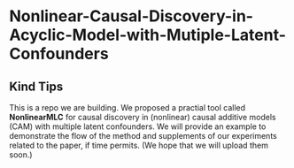 # Nonlinear-Causal-Discovery-in-Acyclic-Model-with-Mutiple-Latent-Confounders
## Kind Tips
This is a repo we are building. 
We proposed a practial tool called **NonlinearMLC** for causal discovery in (nonlinear) causal additive models (CAM) with multiple latent confounders. We will provide an example to demonstrate the flow of the method and supplements of our experiments related to the paper, if time permits. (We hope that we will upload them soon.)
